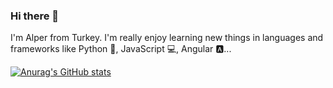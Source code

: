 ### Hi there 🚀

I'm Alper from Turkey. I'm really enjoy learning new things in languages and frameworks like Python 🐍, JavaScript 💻, Angular 🅰... 


[![Anurag's GitHub stats](https://github-readme-stats.vercel.app/api?username=alperergul)](https://github.com/anuraghazra/github-readme-stats)

